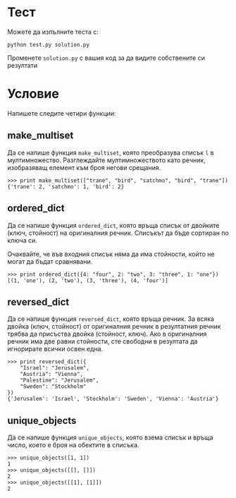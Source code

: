 # Тест

Можете да изпълните теста с:

    python test.py solution.py

Променете `solution.py` с вашия код за да видите собствените си резултати

# Условие

Напишете следите четири функции:

## make_multiset

Да се напише функция `make_multiset`, която преобразува списък `l` в мултимножество.
Разглеждайте мултимножеството като речник, изобразяващ елемент към броя негови срещания.

    >>> print make_multiset(["trane", "bird", "satchmo", "bird", "trane"])
    {'trane': 2, 'satchmo': 1, 'bird': 2}


## ordered_dict

Да се напише функция `ordered_dict`, която връща списък от двойките (ключ, стойност) на оригиналния речник. Списъкът да бъде сортиран по ключа си.

Очаквайте, че във входния списък няма да има стойности, който не могат да бъдат сравнявани.

    >>> print ordered_dict({4: "four", 2: "two", 3: "three", 1: "one"})
    [(1, 'one'), (2, 'two'), (3, 'three'), (4, 'four')]

## reversed_dict

Да се напише функция `reversed_dict`, която връща речник. За всяка двойка (ключ, стойност) от оригиналния речник в резултатния речник трябва да присъства двойка (стойност, ключ). Ако в оригиналния речник има две равни стойности, сте свободни в резултата да игнорирате всички освен една.

    >>> print reversed_dict({
        "Israel": "Jerusalem",
        "Austria": "Vienna",
        "Palestine": "Jerusalem",
        "Sweden": "Stockholm"
    })
    {'Jerusalem': 'Israel', 'Stockholm': 'Sweden', 'Vienna': 'Austria'}

## unique_objects

Да се напише функция `unique_objects`, която взема списък и връща число, което е броя на обектите в списъка.

    >>> unique_objects([1, 1])
    1
    >>> unique_objects([[], []])
    2
    >>> unique_objects([[1], [1]])
    2
